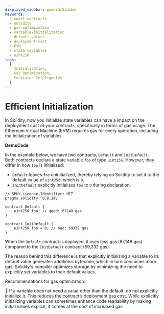 ```yaml
---
displayed_sidebar: generalSidebar
keywords:
  - smart-contracts
  - Solidity
  - gas-optimization
  - variable-initialization
  - default-values
  - deployment-cost
  - EVM
  - state-variables
  - uint256
tags:
  [
    Initialization,
    Gas Optimization,
    Contratos Inteligentes
  ]
---
```


# Efficient Initialization

In Solidity, how you initialize state variables can have a impact on the deployment cost of your contracts, specifically in terms of gas usage. The Ethereum Virtual Machine (EVM) requires gas for every operation, including the initialization of variables.

**DemoCode**

In the example below, we have two contracts, `Default` and `InitDefault`. Both contracts declare a state variable `foo` of type `uint256`. However, they differ in how `foo` is initialized:

- `Default` leaves `foo` uninitialized, thereby relying on Solidity to set it to the default value of `uint256`, which is `0`.
- `InitDefault` explicitly initializes `foo` to `0` during declaration.

```solidity
// SPDX-License-Identifier: MIT
pragma solidity ^0.8.24;

contract Default {
    uint256 foo; // good: 67148 gas
}

contract InitDefault {
    uint256 foo = 0; // bad: 69332 gas
}
```

When the `Default` contract is deployed, it uses less gas (67,148 gas) compared to the `InitDefault` contract (69,332 gas).

The reason behind this difference is that explicitly initializing a variable to its default value generates additional bytecode, which in turn consumes more gas. Solidity's compiler optimizes storage by minimizing the need to explicitly set variables to their default values.

Recommendations for gas optimization:

🌟 If a variable does not need a value other than the default, do not explicitly initialize it. This reduces the contract’s deployment gas cost. While explicitly initializing variables can sometimes enhance code readability by making initial values explicit, it comes at the cost of increased gas.
